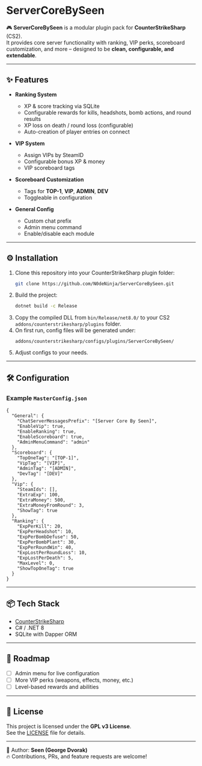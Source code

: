 # ServerCoreBySeen

🎮 **ServerCoreBySeen** is a modular plugin pack for **CounterStrikeSharp** (CS2).  
It provides core server functionality with ranking, VIP perks, scoreboard customization, and more – designed to be **clean, configurable, and extendable**.

---

## ✨ Features

- **Ranking System**
  - XP & score tracking via SQLite
  - Configurable rewards for kills, headshots, bomb actions, and round results
  - XP loss on death / round loss (configurable)
  - Auto-creation of player entries on connect

- **VIP System**
  - Assign VIPs by SteamID
  - Configurable bonus XP & money
  - VIP scoreboard tags

- **Scoreboard Customization**
  - Tags for **TOP-1**, **VIP**, **ADMIN**, **DEV**
  - Toggleable in configuration

- **General Config**
  - Custom chat prefix
  - Admin menu command
  - Enable/disable each module

---

## ⚙️ Installation

1. Clone this repository into your CounterStrikeSharp plugin folder:
   ```sh
   git clone https://github.com/N0deNinja/ServerCoreBySeen.git
   ```
2. Build the project:
   ```sh
   dotnet build -c Release
   ```
3. Copy the compiled DLL from `bin/Release/net8.0/` to your CS2 `addons/counterstrikesharp/plugins` folder.
4. On first run, config files will be generated under:
   ```
   addons/counterstrikesharp/configs/plugins/ServerCoreBySeen/
   ```
5. Adjust configs to your needs.

---

## 🛠️ Configuration

### Example `MasterConfig.json`

```jsonc
{
  "General": {
    "ChatServerMessagesPrefix": "[Server Core By Seen]",
    "EnableVip": true,
    "EnableRanking": true,
    "EnableScoreboard": true,
    "AdminMenuCommand": "admin"
  },
  "Scoreboard": {
    "TopOneTag": "[TOP-1]",
    "VipTag": "[VIP]",
    "AdminTag": "[ADMIN]",
    "DevTag": "[DEV]"
  },
  "Vip": {
    "SteamIds": [],
    "ExtraExp": 100,
    "ExtraMoney": 500,
    "ExtraMoneyFromRound": 3,
    "ShowTag": true
  },
  "Ranking": {
    "ExpPerKill": 20,
    "ExpPerHeadshot": 10,
    "ExpPerBombDefuse": 50,
    "ExpPerBombPlant": 30,
    "ExpPerRoundWin": 40,
    "ExpLostPerRoundLoss": 10,
    "ExpLostPerDeath": 5,
    "MaxLevel": 0,
    "ShowTopOneTag": true
  }
}
```

---

## 📦 Tech Stack

- [CounterStrikeSharp](https://github.com/roflmuffin/CounterStrikeSharp)  
- C# / .NET 8  
- SQLite with Dapper ORM  

---

## 🚀 Roadmap

- [ ] Admin menu for live configuration  
- [ ] More VIP perks (weapons, effects, money, etc.)  
- [ ] Level-based rewards and abilities  

---

## 📜 License

This project is licensed under the **GPL v3 License**.  
See the [LICENSE](LICENSE) file for details.

---

👤 Author: **Seen (George Dvorak)**  
🔥 Contributions, PRs, and feature requests are welcome!
